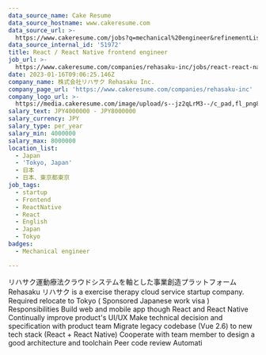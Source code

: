 ```yaml
---
data_source_name: Cake Resume
data_source_hostname: www.cakeresume.com
data_source_url: >-
  https://www.cakeresume.com/jobs?q=mechanical%20engineer&refinementList%5Blang_name%5D%5B0%5D=English&refinementList%5Bsalary_type%5D=per_year&range%5Bsalary_range%5D%5Bmin%5D=1000000&page=3
data_source_internal_id: '51972'
title: React / React Native frontend engineer
job_url: >-
  https://www.cakeresume.com/companies/rehasaku-inc/jobs/react-react-native-frontend-engineer
date: 2023-01-16T09:06:25.146Z
company_name: 株式会社リハサク Rehasaku Inc.
company_page_url: 'https://www.cakeresume.com/companies/rehasaku-inc'
company_logo_url: >-
  https://media.cakeresume.com/image/upload/s--jz2qLrM3--/c_pad,fl_png8,h_200,w_200/v1673509652/icf7dfsxftquqyezwk0o.png
salary_text: JPY4000000 - JPY8000000
salary_currency: JPY
salary_type: per_year
salary_min: 4000000
salary_max: 8000000
location_list:
  - Japan
  - 'Tokyo, Japan'
  - 日本
  - 日本、東京都東京
job_tags:
  - startup
  - Frontend
  - ReactNative
  - React
  - English
  - Japan
  - Tokyo
badges:
  - Mechanical engineer

---
```


リハサク運動療法クラウドシステムを軸とした事業創造プラットフォーム Rehasaku リハサク is a exercise therapy cloud service startup company. Required relocate to Tokyo ( Sponsored Japanese work visa ) Responsibilities Build web and mobile app though React and React Native Continually improve product's UI/UX Make technical decision and specification with product team Migrate legacy codebase (Vue 2.6) to new tech stack (React + React Native) Cooperate with team member to design a good architecture and toolchain Peer code review Automati